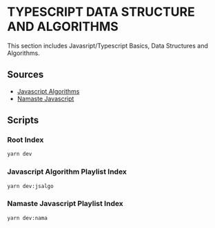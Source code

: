 # TYPESCRIPT DATA STRUCTURE AND ALGORITHMS

This section includes Javasript/Typescript Basics, Data Structures and Algorithms.

## Sources

-   [Javascript Algorithms](https://www.youtube.com/watch?v=coqQwbDezUA&list=PLC3y8-rFHvwiRYB4-HHKHblh3_bQNJTMa)
-   [Namaste Javascript](https://www.youtube.com/watch?v=6nv3qy3oNkc&list=PLlasXeu85E9eWOpw9jxHOQyGMRiBZ60aX&index=6)

## Scripts

### Root Index

```bash
yarn dev
```

### Javascript Algorithm Playlist Index

```bash
yarn dev:jsalgo
```

### Namaste Javascript Playlist Index

```bash
yarn dev:nama
```
